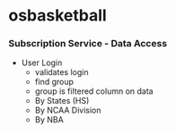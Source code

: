 # osbasketball


### Subscription Service - Data Access
- User Login
  - validates login
  - find group
  - group is filtered column on data
  - By States (HS)
  - By NCAA Division
  - By NBA
  
